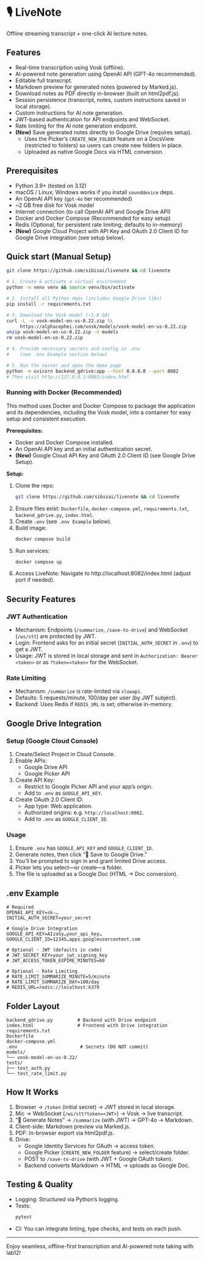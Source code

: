 # 🎙️ LiveNote

Offline streaming transcript + one-click AI lecture notes.

## Features

- Real-time transcription using Vosk (offline).
- AI-powered note generation using OpenAI API (GPT-4o recommended).
- Editable full transcript.
- Markdown preview for generated notes (powered by Marked.js).
- Download notes as PDF directly in-browser (built on html2pdf.js).
- Session persistence (transcript, notes, custom instructions saved in local storage).
- Custom instructions for AI note generation.
- JWT-based authentication for API endpoints and WebSocket.
- Rate limiting for the AI note generation endpoint.
- **(New)** Save generated notes directly to Google Drive (requires setup).
  - Uses the Picker’s `CREATE_NEW_FOLDER` feature on a DocsView (restricted to folders) so users can create new folders in place.
  - Uploaded as native Google Docs via HTML conversion.

## Prerequisites

- Python 3.9+ (tested on 3.12)
- macOS / Linux; Windows works if you install `sounddevice` deps.
- An OpenAI API key (`gpt-4o` tier recommended)
- ~2 GB free disk for Vosk model
- Internet connection (to call OpenAI API and Google Drive API)
- Docker and Docker Compose (Recommended for easy setup)
- Redis (Optional, for persistent rate limiting; defaults to in-memory)
- **(New)** Google Cloud Project with API Key and OAuth 2.0 Client ID for Google Drive integration (see setup below).

## Quick start (Manual Setup)

```bash
git clone https://github.com/sibisai/livenote && cd livenote

# 1. Create & activate a virtual environment
python -m venv venv && source venv/bin/activate

# 2. Install all Python deps (includes Google Drive libs)
pip install -r requirements.txt

# 3. Download the Vosk model (~1.8 GB)
curl -L -o vosk-model-en-us-0.22.zip \\
     https://alphacephei.com/vosk/models/vosk-model-en-us-0.22.zip
unzip vosk-model-en-us-0.22.zip -d models
rm vosk-model-en-us-0.22.zip

# 4. Provide necessary secrets and config in .env
#    (see .env Example section below)

# 5. Run the server and open the demo page
python -m uvicorn backend_gdrive:app --host 0.0.0.0 --port 8082
# Then visit http://127.0.0.1:8082/index.html
```

### Running with Docker (Recommended)

This method uses Docker and Docker Compose to package the application and its dependencies, including the Vosk model, into a container for easy setup and consistent execution.

**Prerequisites:**

- Docker and Docker Compose installed.
- An OpenAI API key and an initial authentication secret.
- **(New)** Google Cloud API Key and OAuth 2.0 Client ID (see Google Drive Setup).

**Setup:**

1. Clone the repo:
   ```bash
   git clone https://github.com/sibisai/livenote && cd livenote
   ```
2. Ensure files exist: `Dockerfile`, `docker-compose.yml`, `requirements.txt`, `backend_gdrive.py`, `index.html`.
3. Create `.env` (see `.env Example` below).
4. Build image:
   ```bash
   docker compose build
   ```
5. Run services:
   ```bash
   docker compose up
   ```
6. Access LiveNote:
   Navigate to http://localhost:8082/index.html (adjust port if needed).

## Security Features

### JWT Authentication

- Mechanism: Endpoints (`/summarize`, `/save-to-drive`) and WebSocket (`/ws/stt`) are protected by JWT.
- Login: Frontend asks for an initial secret (`INITIAL_AUTH_SECRET` in `.env`) to get a JWT.
- Usage: JWT is stored in local storage and sent in `Authorization: Bearer <token>` or as `?token=<token>` for the WebSocket.

### Rate Limiting

- Mechanism: `/summarize` is rate-limited via `slowapi`.
- Defaults: 5 requests/minute, 100/day per user (by JWT subject).
- Backend: Uses Redis if `REDIS_URL` is set; otherwise in-memory.

## Google Drive Integration

### Setup (Google Cloud Console)

1. Create/Select Project in Cloud Console.
2. Enable APIs:
   - Google Drive API
   - Google Picker API
3. Create API Key:
   - Restrict to Google Picker API and your app’s origin.
   - Add to `.env` as `GOOGLE_API_KEY`.
4. Create OAuth 2.0 Client ID:
   - App type: Web application.
   - Authorized origins: e.g. `http://localhost:8082`.
   - Add to `.env` as `GOOGLE_CLIENT_ID`.

### Usage

1. Ensure `.env` has `GOOGLE_API_KEY` and `GOOGLE_CLIENT_ID`.
2. Generate notes, then click “💾 Save to Google Drive.”
3. You’ll be prompted to sign in and grant limited Drive access.
4. Picker lets you select—or create—a folder.
5. The file is uploaded as a Google Doc (HTML → Doc conversion).

## .env Example

```dotenv
# Required
OPENAI_API_KEY=sk-…
INITIAL_AUTH_SECRET=your_secret

# Google Drive Integration
GOOGLE_API_KEY=AIzaSy…your_api_key…
GOOGLE_CLIENT_ID=12345…apps.googleusercontent.com

# Optional - JWT (defaults in code)
# JWT_SECRET_KEY=your_jwt_signing_key
# JWT_ACCESS_TOKEN_EXPIRE_MINUTES=60

# Optional - Rate Limiting
# RATE_LIMIT_SUMMARIZE_MINUTE=5/minute
# RATE_LIMIT_SUMMARIZE_DAY=100/day
# REDIS_URL=redis://localhost:6379
```

## Folder Layout

```
backend_gdrive.py         # Backend with Drive endpoint
index.html                # Frontend with Drive integration
requirements.txt
Dockerfile
docker-compose.yml
.env                       # Secrets (DO NOT commit)
models/
└── vosk-model-en-us-0.22/
tests/
├── test_auth.py
└── test_rate_limit.py
```

## How It Works

1. Browser → `/token` (initial secret) → JWT stored in local storage.
2. Mic → WebSocket (`/ws/stt?token=<JWT>`) → Vosk → live transcript.
3. “📝 Generate Notes” → `/summarize` (with JWT) → GPT-4o → Markdown.
4. Client-side: Markdown preview via Marked.js.
5. PDF: In-browser export via html2pdf.js.
6. Drive:
   - Google Identity Services for OAuth → access token.
   - Google Picker (`CREATE_NEW_FOLDER` feature) → select/create folder.
   - POST to `/save-to-drive` (with JWT + Google OAuth token).
   - Backend converts Markdown → HTML → uploads as Google Doc.

## Testing & Quality

- Logging: Structured via Python’s logging.
- Tests:
  ```bash
  pytest
  ```
- CI: You can integrate linting, type checks, and tests on each push.

---

Enjoy seamless, offline-first transcription and AI-powered note taking with lab12!
